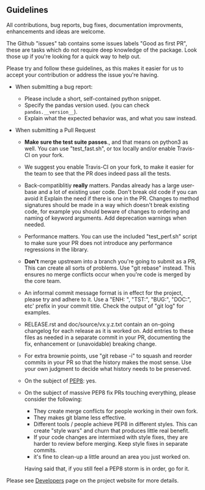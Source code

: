 Guidelines
---

All contributions, bug reports, bug fixes, documentation improvments,
enhancements and ideas are welcome.

The Github "issues" tab contains some issues labels "Good as first PR", these are
tasks which do not require deep knowledge of the package. Look those up if you're
looking for a quick way to help out.

Please try and follow these guidelines, as this makes it easier for us to accept
your contribution or address the issue you're having.

- When submitting a bug report:
  - Please include a short, self-contained python snippet.
  - Specify the pandas version used. (you can check `pandas.__version__`).
  - Explain what the expected behavior was, and what you saw instead.

- When submitting a Pull Request
  - **Make sure the test suite passes**., and that means on python3 as well.
    You can use "test_fast.sh", or tox locally and/or enable Travis-CI on your fork.
  - We suggest you enable Travis-CI on your fork, to make it easier for the team
     to see that the PR does indeed pass all the tests.
  - Back-compatiblitiy **really** matters. Pandas already has a large user-base and
    a lot of existing user code. Don't break old code if you can avoid it
    Explain the need if there is one in the PR. 
    Changes to method signatures should be made in a way which doesn't break existing 
    code, for example you should beware of changes to ordering and naming of keyword 
    arguments. Add deprecation warnings when needed.   
  - Performance matters. You can use the included "test_perf.sh"
    script to make sure your PR does not introduce any performance regressions
    in the library.
  - **Don't** merge upstream into a branch you're going to submit as a PR,
    This can create all sorts of problems. Use "git rebase" instead. This ensures
    no merge conflicts occur when you're code is merged by the core team.
  - An informal commit message format is in effect for the project, please try
    and adhere to it. Use a "ENH: ", "TST:", "BUG:", "DOC:", etc' prefix in
    your commit title. Check the output of "git log" for examples.
  - RELEASE.rst and doc/source/vx.y.z.txt contain an on-going changelog for each
    release as it is worked on. Add entries to these files as needed in
    a separate commit in your PR, documenting the fix, enhancement or (unavoidable)
    breaking change.
  - For extra brownie points, use "git rebase -i" to squash and reorder
    commits in your PR so that the history makes the most sense. Use your own
    judgment to decide what history needs to be preserved.
  - On the subject of [PEP8](http://www.python.org/dev/peps/pep-0008/): yes.
  - On the subject of massive PEP8 fix PRs touching everything, please consider the following:
    - They create merge conflicts for people working in their own fork.
    - They makes git blame less effective.
    - Different tools / people achieve PEP8 in different styles. This can create
      "style wars" and churn that produces little real benefit.
    - If your code changes are intermixed with style fixes, they are harder to review
      before merging. Keep style fixes in separate commits.
    - it's fine to clean-up a little around an area you just worked on.

    Having said that, if you still feel a PEP8 storm is in order, go for it.

Please see [Developers](http://pandas.pydata.org/developers.html) page on
the project website for more details.
